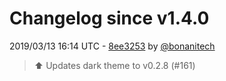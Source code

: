 # Changelog since v1.4.0

2019/03/13 16:14 UTC - [8ee3253](https://github.com/hassio-addons/addon-node-red/commit/8ee3253c8ea48186f74de3c9645b4add53946db3) by [@bonanitech](https://github.com/bonanitech)
> :arrow_up: Updates dark theme to v0.2.8 (#161) 

